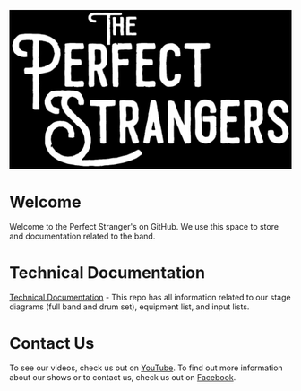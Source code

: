 ![The Perfect Strangers Logo](./assets/Logo.png)

# Welcome

Welcome to the Perfect Stranger's on GitHub. We use this space to store and documentation related to the band.

# Technical Documentation

[Technical Documentation](https://github.com/ThePerfectStrangers/TechnicalDocumentation) - This repo has all information related to our stage diagrams (full band and drum set), equipment list, and input lists.

# Contact Us

To see our videos, check us out on [YouTube](https://www.youtube.com/@theperfectstangers). To find out more information about our shows or to contact us, check us out on [Facebook](https://www.facebook.com/ThePerfectStrangersRock).

